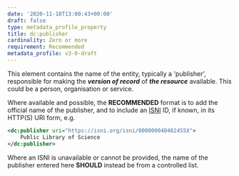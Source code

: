 ```yaml
---
date: '2020-11-18T13:00:43+00:00'
draft: false
type: metadata_profile_property
title: dc:publisher
cardinality: Zero or more
requirement: Recommended
metadata_profile: v3-0-draft
---
```


This element contains the name of the entity, typically a &#39;publisher&#39;, responsible for making the ***version of record*** of ***the resource*** available. This could be a person, organisation or service.

Where available and possible, the **RECOMMENDED** format is to add the official name of the publisher, and to include an [ISNI](http://isni.org) ID, if known, in its HTTP(S) URI form, e.g.

```xml
<dc:publisher uri="https://isni.org/isni/000000040482455X">
    Public Library of Science
</dc:publisher>
```

Where an ISNI is unavailable or cannot be provided, the name of the publisher entered here **SHOULD** instead be from a controlled list.
